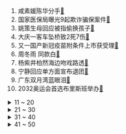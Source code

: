 1. 咸素媛陈华分手[:link:](https://s.weibo.com/weibo?q=%23咸素媛陈华分手%23&Refer=top)
2. 国家医保局曝光9起欺诈骗保案件[:link:](https://s.weibo.com/weibo?q=%23国家医保局曝光9起欺诈骗保案件%23&Refer=top)
3. 姚策生母回应被指偷换孩子[:link:](https://s.weibo.com/weibo?q=%23姚策生母回应被指偷换孩子%23&Refer=top)
4. 大庆一客车坠桥致2死7伤[:link:](https://s.weibo.com/weibo?q=%23大庆一客车坠桥致2死7伤%23&Refer=top)
5. 又一国产新冠疫苗附条件上市获受理[:link:](https://s.weibo.com/weibo?q=%23又一国产新冠疫苗附条件上市获受理%23&Refer=top)
6. 周冬雨 同款白[:link:](https://s.weibo.com/weibo?q=%23周冬雨%20同款白%23&Refer=top)
7. 杨紫井柏然海边吻戏路透[:link:](https://s.weibo.com/weibo?q=%23杨紫井柏然海边吻戏路透%23&Refer=top)
8. 宁静回应单方面宣布退团[:link:](https://s.weibo.com/weibo?q=%23宁静回应单方面宣布退团%23&Refer=top)
9. 广东双月湾蓝眼泪[:link:](https://s.weibo.com/weibo?q=%23广东双月湾蓝眼泪%23&Refer=top)
10. 2032奥运会首选布里斯班举办[:link:](https://s.weibo.com/weibo?q=%232032奥运会首选布里斯班举办%23&Refer=top)
<details>
<summary>11 ~ 20</summary>

11. 昆明劫持人质案6名伤者出院[:link:](https://s.weibo.com/weibo?q=%23昆明劫持人质案6名伤者出院%23&Refer=top)
12. 朴灿烈向粉丝道歉[:link:](https://s.weibo.com/weibo?q=%23朴灿烈向粉丝道歉%23&Refer=top)
13. 游族网络新董事长[:link:](https://s.weibo.com/weibo?q=%23游族网络新董事长%23&Refer=top)
14. 山西发布最高级别暴雪预警[:link:](https://s.weibo.com/weibo?q=%23山西发布最高级别暴雪预警%23&Refer=top)
15. 外交部点名BBC[:link:](https://s.weibo.com/weibo?q=%23外交部点名BBC%23&Refer=top)
16. 牛年以来最大规模雨雪上线[:link:](https://s.weibo.com/weibo?q=%23牛年以来最大规模雨雪上线%23&Refer=top)
17. 地球太喜欢孙亦航了[:link:](https://s.weibo.com/weibo?q=%23地球太喜欢孙亦航了%23&Refer=top)
18. 张智霖喊话袁咏仪要换手机[:link:](https://s.weibo.com/weibo?q=%23张智霖喊话袁咏仪要换手机%23&Refer=top)
19. 广州地铁22号线将延伸至深圳[:link:](https://s.weibo.com/weibo?q=%23广州地铁22号线将延伸至深圳%23&Refer=top)
20. 蜘蛛侠3片名[:link:](https://s.weibo.com/weibo?q=%23蜘蛛侠3片名%23&Refer=top)
</details>
<details>
<summary>21 ~ 30</summary>

21. 宁毅苏檀儿被迫分别[:link:](https://s.weibo.com/weibo?q=%23宁毅苏檀儿被迫分别%23&Refer=top)
22. 朴智妍收到死亡威胁[:link:](https://s.weibo.com/weibo?q=%23朴智妍收到死亡威胁%23&Refer=top)
23. 一次过量饮酒对大脑影响长达6周[:link:](https://s.weibo.com/weibo?q=%23一次过量饮酒对大脑影响长达6周%23&Refer=top)
24. 玻利维亚总统赴机场迎接中国疫苗[:link:](https://s.weibo.com/weibo?q=%23玻利维亚总统赴机场迎接中国疫苗%23&Refer=top)
25. 裴行俭报了恋爱补习班[:link:](https://s.weibo.com/weibo?q=%23裴行俭报了恋爱补习班%23&Refer=top)
26. 上海大学考研成绩[:link:](https://s.weibo.com/weibo?q=%23上海大学考研成绩%23&Refer=top)
27. 法硕成绩[:link:](https://s.weibo.com/weibo?q=%23法硕成绩%23&Refer=top)
28. 故意在父母面前吃外卖[:link:](https://s.weibo.com/weibo?q=%23故意在父母面前吃外卖%23&Refer=top)
29. 周深谈网红歌手和职业歌手[:link:](https://s.weibo.com/weibo?q=%23周深谈网红歌手和职业歌手%23&Refer=top)
30. 吉利和沃尔沃宣布合并[:link:](https://s.weibo.com/weibo?q=%23吉利和沃尔沃宣布合并%23&Refer=top)
</details>
<details>
<summary>31 ~ 40</summary>

31. 吴白输给王浩[:link:](https://s.weibo.com/weibo?q=%23吴白输给王浩%23&Refer=top)
32. 人类幼崽的温柔时刻[:link:](https://s.weibo.com/weibo?q=%23人类幼崽的温柔时刻%23&Refer=top)
33. 共享汽车座位现4枚钢针扎伤用户[:link:](https://s.weibo.com/weibo?q=%23共享汽车座位现4枚钢针扎伤用户%23&Refer=top)
34. 广州沿路万株紫荆花盛开[:link:](https://s.weibo.com/weibo?q=%23广州沿路万株紫荆花盛开%23&Refer=top)
35. 国家法律法规数据库已开通[:link:](https://s.weibo.com/weibo?q=%23国家法律法规数据库已开通%23&Refer=top)
36. 大学生抢不到票骑行200公里返校[:link:](https://s.weibo.com/weibo?q=%23大学生抢不到票骑行200公里返校%23&Refer=top)
37. 粉丝告诉庆怜房子塌了[:link:](https://s.weibo.com/weibo?q=%23粉丝告诉庆怜房子塌了%23&Refer=top)
38. 陈乔恩[:link:](https://s.weibo.com/weibo?q=%23陈乔恩%23&Refer=top)
39. 周震南被问哇唧唧哇成团概率[:link:](https://s.weibo.com/weibo?q=%23周震南被问哇唧唧哇成团概率%23&Refer=top)
40. 小伙用瓜子壳摆出孙悟空刘德华[:link:](https://s.weibo.com/weibo?q=%23小伙用瓜子壳摆出孙悟空刘德华%23&Refer=top)
</details>
<details>
<summary>41 ~ 50</summary>

41. 上海海关查获406只活体蚂蚁[:link:](https://s.weibo.com/weibo?q=%23上海海关查获406只活体蚂蚁%23&Refer=top)
42. 家属不能进手术室的原因[:link:](https://s.weibo.com/weibo?q=%23家属不能进手术室的原因%23&Refer=top)
43. 央视主播谈货拉拉安全事件[:link:](https://s.weibo.com/weibo?q=%23央视主播谈货拉拉安全事件%23&Refer=top)
44. 春节后机票价格大跳水[:link:](https://s.weibo.com/weibo?q=%23春节后机票价格大跳水%23&Refer=top)
45. 收货地址为兰州市烈士陵园的鲜花外卖[:link:](https://s.weibo.com/weibo?q=%23收货地址为兰州市烈士陵园的鲜花外卖%23&Refer=top)
46. 中国人寿被举报人去年已离职[:link:](https://s.weibo.com/weibo?q=%23中国人寿被举报人去年已离职%23&Refer=top)
47. 欧冠[:link:](https://s.weibo.com/weibo?q=%23欧冠%23&Refer=top)
48. 郑州下雪[:link:](https://s.weibo.com/weibo?q=%23郑州下雪%23&Refer=top)
49. 喻言翻唱Therefore I Am[:link:](https://s.weibo.com/weibo?q=%23喻言翻唱Therefore%20I%20Am%23&Refer=top)
50. 人的肉眼能看多远[:link:](https://s.weibo.com/weibo?q=%23人的肉眼能看多远%23&Refer=top)
</details>
